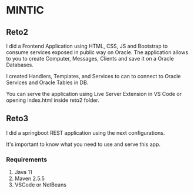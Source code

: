 # MINTIC

## Reto2

I did a Frontend Application using HTML, CSS, JS and Bootstrap to consume services exposed in public way on Oracle. The application allows to you to create Computer, Messages, Clients and save it on a Oracle Databases.

I created Handlers, Templates, and Services to can to connect to Oracle Services and Oracle Tables in DB.

You can serve the application using Live Server Extension in VS Code or opening index.html inside reto2 folder.


## Reto3

I did a springboot REST application using the next configurations.

It's important to know what you need to use and serve this app.

### Requirements
1. Java 11  
2. Maven 2.5.5
3. VSCode or NetBeans
